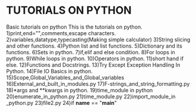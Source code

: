 # TUTORIALS ON PYTHON
Basic tutorials on python
This is the tutorials on python.
1)print,end="",comments,escape characters.
2)variables,datatype,typecasting(Making simple calculator)
3)String slicing and other functions.
4)Python list and list functions.
5)Dictionary and its functions.
6)Sets in python.
7)if,elif and else condition.
8)For loops in python.
9)While loops in python.
10)Operators in python.
11)short hand if else.
12)Functions and Docstrings.
13)Try Except Exception Handling In Python.
14)File IO Basics in python.
15)Scope,Global_Variables_and_Global_variables
16)External_and_built_in_modules.py 
17)F-strings_and_string_formatting.py
18)*args and **kwargs in python.
19)time_module in python
20)enumerate_in_python.py
21)time_module.py
22)import_module_in _python.py
23)file2.py
24)if __name__ == "__main__"
